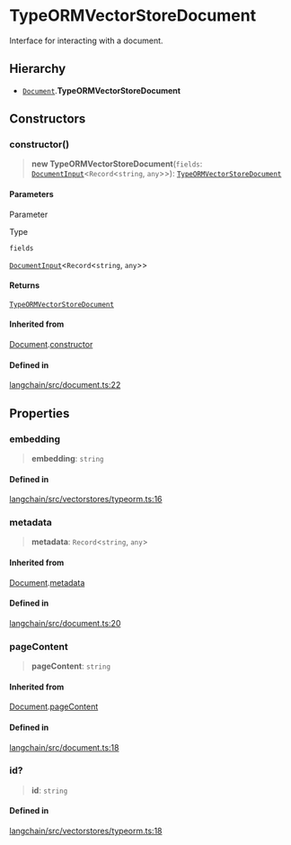 TypeORMVectorStoreDocument
==========================

Interface for interacting with a document.

Hierarchy[](#hierarchy "Direct link to Hierarchy")
---------------------------------------------------

*   [`Document`](/docs/api/document/classes/Document).**TypeORMVectorStoreDocument**

Constructors[](#constructors "Direct link to Constructors")
------------------------------------------------------------

### constructor()[](#constructor "Direct link to constructor()")

> **new TypeORMVectorStoreDocument**(`fields`: [`DocumentInput`](/docs/api/document/interfaces/DocumentInput)<`Record`<`string`, `any`\>\>): [`TypeORMVectorStoreDocument`](/docs/api/vectorstores_typeorm/classes/TypeORMVectorStoreDocument)

#### Parameters[](#parameters "Direct link to Parameters")

Parameter

Type

`fields`

[`DocumentInput`](/docs/api/document/interfaces/DocumentInput)<`Record`<`string`, `any`\>\>

#### Returns[](#returns "Direct link to Returns")

[`TypeORMVectorStoreDocument`](/docs/api/vectorstores_typeorm/classes/TypeORMVectorStoreDocument)

#### Inherited from[](#inherited-from "Direct link to Inherited from")

[Document](/docs/api/document/classes/Document).[constructor](/docs/api/document/classes/Document#constructor)

#### Defined in[](#defined-in "Direct link to Defined in")

[langchain/src/document.ts:22](https://github.com/hwchase17/langchainjs/blob/1c1274d/langchain/src/document.ts#L22)

Properties[](#properties "Direct link to Properties")
------------------------------------------------------

### embedding[](#embedding "Direct link to embedding")

> **embedding**: `string`

#### Defined in[](#defined-in-1 "Direct link to Defined in")

[langchain/src/vectorstores/typeorm.ts:16](https://github.com/hwchase17/langchainjs/blob/1c1274d/langchain/src/vectorstores/typeorm.ts#L16)

### metadata[](#metadata "Direct link to metadata")

> **metadata**: `Record`<`string`, `any`\>

#### Inherited from[](#inherited-from-1 "Direct link to Inherited from")

[Document](/docs/api/document/classes/Document).[metadata](/docs/api/document/classes/Document#metadata)

#### Defined in[](#defined-in-2 "Direct link to Defined in")

[langchain/src/document.ts:20](https://github.com/hwchase17/langchainjs/blob/1c1274d/langchain/src/document.ts#L20)

### pageContent[](#pagecontent "Direct link to pageContent")

> **pageContent**: `string`

#### Inherited from[](#inherited-from-2 "Direct link to Inherited from")

[Document](/docs/api/document/classes/Document).[pageContent](/docs/api/document/classes/Document#pagecontent)

#### Defined in[](#defined-in-3 "Direct link to Defined in")

[langchain/src/document.ts:18](https://github.com/hwchase17/langchainjs/blob/1c1274d/langchain/src/document.ts#L18)

### id?[](#id "Direct link to id?")

> **id**: `string`

#### Defined in[](#defined-in-4 "Direct link to Defined in")

[langchain/src/vectorstores/typeorm.ts:18](https://github.com/hwchase17/langchainjs/blob/1c1274d/langchain/src/vectorstores/typeorm.ts#L18)